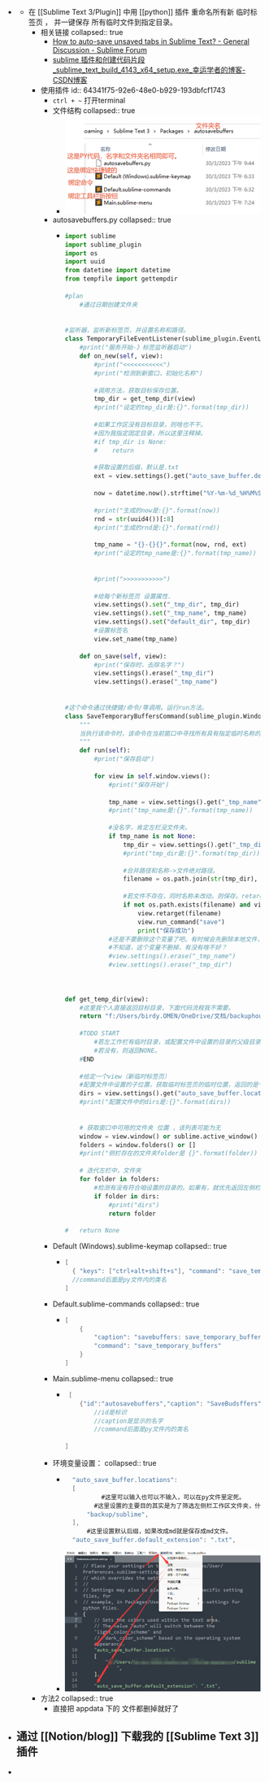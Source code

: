 -
	- 在 [[Sublime Text 3/Plugin]] 中用 [[python]] 插件 重命名所有新 临时标签页 ， 并一键保存 所有临时文件到指定目录。
		- 相关链接
		  collapsed:: true
			- [How to auto-save unsaved tabs in Sublime Text? - General Discussion - Sublime Forum](https://forum.sublimetext.com/t/how-to-auto-save-unsaved-tabs-in-sublime-text/62376/9)
			- [sublime 插件和创建代码片段_sublime_text_build_4143_x64_setup.exe_幸运学者的博客-CSDN博客](https://blog.csdn.net/weixin_43649647/article/details/123439190)
		- 使用插件
		  id:: 64341f75-92e6-48e0-b929-193dbfcf1743
			- `ctrl + ~` 打开terminal
			- 文件结构
			  collapsed:: true
				- ![image.png](../assets/image_1680186383611_0.png)
			- autosavebuffers.py
			  collapsed:: true
				- ```PYTHON
				  import sublime
				  import sublime_plugin
				  import os
				  import uuid
				  from datetime import datetime
				  from tempfile import gettempdir
				  
				  #plan
				      #通过日期创建文件夹
				  
				  
				  #监听器，监听新标签页，并设置名称和路径。
				  class TemporaryFileEventListener(sublime_plugin.EventListener):
				      #print("服务开始-》标签监听器启动")
				      def on_new(self, view):
				          #print("<<<<<<<<<<<")
				          #print("检测到新窗口，初始化名称")
				  
				          #调用方法，获取目标保存位置。
				          tmp_dir = get_temp_dir(view)
				          #print("设定的tmp_dir是:{}".format(tmp_dir))
				  
				          #如果工作区没有目标目录，则啥也不干。
				          #因为我指定固定目录，所以这里注释掉。
				          #if tmp_dir is None:
				          #    return
				  
				          #获取设置的后缀，默认是.txt
				          ext = view.settings().get("auto_save_buffer.default_extension", ".txt")
				  
				          now = datetime.now().strftime("%Y-%m-%d_%H%M%S")
				  
				          #print("生成的now是:{}".format(now))
				          rnd = str(uuid4())[:8]
				          #print("生成的rnd是:{}".format(rnd))
				  
				          tmp_name = "{}-{}{}".format(now, rnd, ext)
				          #print("设定的tmp_name是:{}".format(tmp_name))
				  
				  
				          #print(">>>>>>>>>>>")
				  
				          #给每个新标签页 设置属性.
				          view.settings().set("_tmp_dir", tmp_dir)
				          view.settings().set("_tmp_name", tmp_name)
				          view.settings().set("default_dir", tmp_dir)
				          #设置标签名
				          view.set_name(tmp_name)
				  
				      def on_save(self, view):
				          #print("保存时，去除名字？")
				          view.settings().erase("_tmp_dir")
				          view.settings().erase("_tmp_name")
				  
				  
				  #这个命令通过快捷键/命令/等调用。运行run方法。
				  class SaveTemporaryBuffersCommand(sublime_plugin.WindowCommand):
				      """
				      当执行该命令时，该命令在当前窗口中寻找所有具有指定临时名称的文件强制将它们保存指定文件夹中，并使用该名称。
				      """
				      def run(self):
				          #print("保存启动")
				  
				          for view in self.window.views():
				              #print("保存开始")
				  
				              tmp_name = view.settings().get("_tmp_name")
				              #print("tmp_name是:{}".format(tmp_name))
				              
				              #没名字，肯定左栏没文件夹。
				              if tmp_name is not None:
				                  tmp_dir = view.settings().get("_tmp_dir")
				                  #print("tmp_dir是:{}".format(tmp_dir))
				                  
				                  #合并路径和名称->文件绝对路径。
				                  filename = os.path.join(str(tmp_dir), str(tmp_name))
				  
				                  #若文件不存在，同时名称未改动。则保存。retarget什么意思？
				                  if not os.path.exists(filename) and view.name() == tmp_name:
				                      view.retarget(filename)
				                      view.run_command("save")
				                      print("保存成功")
				              #还是不要删除这个变量了吧。有时候会先删除本地文件，而缓存还在。这样就不容易再保存，或者关闭了。
				              #不知道，这个变量不删掉，有没有啥不好？
				              #view.settings().erase("_tmp_name")
				              #view.settings().erase("_tmp_dir")
				  
				  
				  
				  def get_temp_dir(view):
				      #这里我个人直接返回目标目录，下面代码流程我不需要。   
				      return "f:/Users/birdy.OMEN/OneDrive/文档/backuphours/sublime"
				  
				      #TODO START
				          #若左工作栏有临时目录，或配置文件中设置的目录的父级目录，则返回目录。
				          #若没有，则返回NONE。
				      #END
				  
				      #给定一个view（新临时标签页）
				      #配置文件中设置的子位置，获取临时标签页的临时位置，返回的是个list
				      dirs = view.settings().get("auto_save_buffer.locations", [gettempdir()])
				      #print("配置文件中的dirs是:{}".format(dirs))
				  
				  
				      # 获取窗口中可用的文件夹 位置 ，该列表可能为无
				      window = view.window() or sublime.active_window()
				      folders = window.folders() or []
				      #print("侧栏存在的文件夹folder是 {}".format(folder))
				  
				      # 迭代左栏中，文件夹
				      for folder in folders:
				          #检测有没有符合咱设置的目录的。如果有，就优先返回左侧栏的文件夹。
				          if folder in dirs:
				              #print("dirs")
				              return folder
				  
				  #   return None
				  
				  ```
			- Default (Windows).sublime-keymap
			  collapsed:: true
				- ```java
				  [
				  	{ "keys": ["ctrl+alt+shift+s"], "command": "save_temporary_buffers" }
				  	//command后面是py文件内的类名
				  ]
				  
				  ```
			- Default.sublime-commands
			  collapsed:: true
				- ```java
				  [
				      {
				          "caption": "savebuffers: save_temporary_buffers ",
				          "command": "save_temporary_buffers"
				      }
				  ]
				  
				  ```
			- Main.sublime-menu
			  collapsed:: true
				- ```java
				   [
				      {"id":"autosavebuffers","caption": "SaveBudsffers","command": "save_temporary_buffers"}
				          //id是标识
				          //caption是显示的名字
				          //command后面是py文件内的类名
				  
				  ]
				  ```
			- 环境变量设置：
			  collapsed:: true
				- ```java
				  	"auto_save_buffer.locations":
				  	[
				        	#这里可以输入也可以不输入，可以在py文件里定死。
				          #这里设置的主要目的其实是为了筛选左侧栏工作区文件夹，什么意思看py里的注释
				  	 	"backup/sublime",
				  	],
				  		#这里设置默认后缀，如果改成md就是保存成md文件。
				  	"auto_save_buffer.default_extension": ".txt",
				  ```
				- ![image.png](../assets/image_1680184482441_0.png)
		- 方法2
		  collapsed:: true
			- 直接把 appdata 下的 文件都删掉就好了
- 通过 [[Notion/blog]] 下载我的 [[Sublime Text 3]] 插件
	-
-